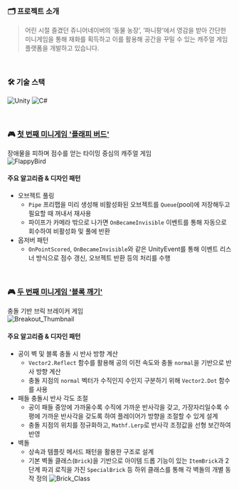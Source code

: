 ### 🗂️ 프로젝트 소개  
>어린 시절 즐겼던 쥬니어네이버의 ‘동물 농장’, ‘파니팡’에서 영감을 받아 간단한 미니게임을 통해 재화를 획득하고 이를 활용해 공간을 꾸밀 수 있는 캐주얼 게임 플랫폼을 개발하고 있습니다.

<br>

### 🛠️ 기술 스택
![Unity](https://img.shields.io/badge/unity-%23000000.svg?style=for-the-badge&logo=unity&logoColor=white)
![C#](https://img.shields.io/badge/c%23-%23239120.svg?style=for-the-badge&logo=csharp&logoColor=white)

<br>

### 🎮 [첫 번째 미니게임 '플래피 버드'](https://github.com/JoHyeonJi0408/MiniGameParty/tree/main/Assets/Games/FlappyBird/Scripts)  
장애물을 피하며 점수를 얻는 타이밍 중심의 캐주얼 게임  
![FlappyBird](https://github.com/user-attachments/assets/760ad799-f8e3-4aac-819d-d17eed024179)

#### 주요 알고리즘 & 디자인 패턴
- 오브젝트 풀링
    - `Pipe` 프리팹을 미리 생성해 비활성화된 오브젝트를 `Queue`(pool)에 저장해두고 필요할 때 꺼내서 재사용
    - 파이프가 카메라 밖으로 나가면 `OnBecameInvisible` 이벤트를 통해 자동으로 회수하여 비활성화 및 풀에 반환
- 옵저버 패턴
    - `OnPointScored`, `OnBecameInvisible`와 같은 UnityEvent를 통해 이벤트 리스너 방식으로 점수 갱신, 오브젝트 반환 등의 처리를 수행
 
<br>

### 🎮 [두 번째 미니게임 '블록 깨기'](https://github.com/JoHyeonJi0408/MiniGameParty/tree/main/Assets/Games/Breakout/Scripts)  
충돌 기반 브릭 브레이커 게임  
![Breakout_Thumbnail](https://github.com/user-attachments/assets/f8277c06-5e1f-4e2f-9842-8a8fce9b6f58)

#### 주요 알고리즘 & 디자인 패턴
- 공이 벽 및 블록 충돌 시 반사 방향 계산
    - `Vector2.Reflect` 함수를 활용해 공의 이전 속도와 충돌 `normal`을 기반으로 반사 방향 계산
    - 충돌 지점의 `normal` 벡터가 수직인지 수인지 구분하기 위해 `Vector2.Dot` 함수를 사용
- 패들 충돌시 반사 각도 조절
    - 공이 패들 중앙에 가까울수록 수직에 가까운 반사각을 갖고, 가장자리일수록 수평에 가까운 반사각을 갖도록 하여 플레이어가 방향을 조절할 수 있게 설계
    - 충돌 지점의 위치를 정규화하고, `Mathf.Lerp`로 반사각 조정값을 선형 보간하여 반영
- 벽돌
    - 상속과 템플릿 메서드 패턴을 활용한 구조로 설계
    - 기본 벽돌 클래스(`Brick`)을 기반으로 아이템 드롭 기능이 있는 `ItemBrick`과 2단계 파괴 로직을 가진 `SpecialBrick` 등 하위 클래스를 통해 각 벽돌의 개별 동작 정의
![Brick_Class](https://github.com/user-attachments/assets/84fde3b8-787b-4823-9039-cfe1e5c13680)
